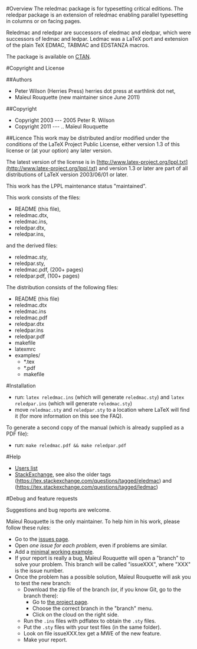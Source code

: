 #Overview
The reledmac package is for typesetting critical editions. The reledpar package is an extension of reledmac enabling parallel typesetting in columns or on facing pages.

Reledmac and reledpar are successors of eledmac and eledpar, which were successors of ledmac and ledpar.
Ledmac was a LaTeX port and extension of the plain TeX EDMAC, TABMAC and EDSTANZA macros.

The package is available on [CTAN](http://www.ctan.org/pkg/reledmac).

#Copyright and License

##Authors
- Peter Wilson (Herries Press) herries dot press at earthlink dot net,
- Maïeul Rouquette (new maintainer since June 2011)

##Copyright
- Copyright 2003 --- 2005 Peter R. Wilson
- Copyright 2011 --- .. Maïeul Rouquette

##Licence
This work may be distributed and/or modified under the conditions of the LaTeX Project Public License, either version 1.3 of this license or (at your option) any later version.

The latest version of the license is in [http://www.latex-project.org/lppl.txt](http://www.latex-project.org/lppl.txt) and version 1.3 or later are part of all distributions of LaTeX version 2003/06/01 or later.

This work has the LPPL maintenance status "maintained".

This work consists of the files:

- README (this file),
- reledmac.dtx,
- reledmac.ins,
- reledpar.dtx,
- reledpar.ins,

and the derived files:

- reledmac.sty,
- reledpar.sty,
- reledmac.pdf,  (200+ pages)
- reledpar.pdf,  (100+ pages)


The distribution consists of the following files:

- README (this file)
- reledmac.dtx
- reledmac.ins
- reledmac.pdf
- reledpar.dtx
- reledpar.ins
- reledpar.pdf
- makefile
- latexmrc
- examples/
	- *.tex
	- *.pdf
	- makefile

#Installation

- run: `latex reledmac.ins` (which will generate `reledmac.sty`) and `latex reledpar.ins` (which will generate `reledmac.sty`)
- move `reledmac.sty` and `reledpar.sty` to a location where LaTeX will find it (for more information on this see the FAQ).

To generate a second copy of the manual (which is already supplied as a PDF file):

- run: `make reledmac.pdf && make reledpar.pdf`

#Help

- [Users list](http://geekographie.maieul.net/146)
- [StackExchange](https://tex.stackexchange.com/questions/tagged/reledmac), see also the older tags 
    (https://tex.stackexchange.com/questions/tagged/eledmac) and (https://tex.stackexchange.com/questions/tagged/ledmac)

#Debug and feature requests

Suggestions and bug reports are welcome.

Maïeul Rouquette is the only maintainer. To help him in his work, please follow these rules:

- Go to the [issues page](https://github.com/maieul/ledmac/issues).
- Open *one issue for each problem*, even if problems are similar.
- Add a [minimal working example](http://www.tex.ac.uk/cgi-bin/texfaq2html?label=minxampl).
- If your report is really a bug, Maïeul Rouquette will open a "branch" to solve your problem. This branch will be called "issueXXX", where "XXX" is the issue number.
- Once the problem has a possible solution, Maïeul Rouquette will ask you to test the new branch:
	- Download the zip file of the branch (or, if you know Git, go to the branch there):
		- Go to [the project page](https://github.com/maieul/ledmac/).
		- Choose the correct branch in the "branch" menu.
		- Click on the cloud on the right side.
	- Run the `.ins` files with pdflatex to obtain the `.sty` files.
	- Put the `.sty` files with your test files (in the same folder).
	- Look on file issueXXX.tex get a MWE of the new feature.
	- Make your report.


